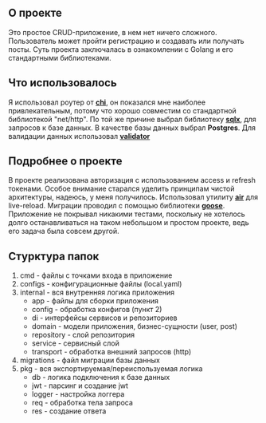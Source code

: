## О проекте
Это простое CRUD-приложение, в нем нет ничего сложного. Пользователь может пройти регистрацию и создавать или получать посты. 
Суть проекта заключалась в ознакомлении с Golang и его стандартными библиотеками.

## Что использовалось
Я использовал роутер от [**chi**](https://github.com/go-chi/chi), он показался мне наиболее привлекательным, потому что хорошо совместим со 
стандартной библиотекой "net/http". По той же причине выбрал библиотеку [**sqlx**](https://github.com/jmoiron/sqlx), для запросов к базе данных.
В качестве базы данных выбрал **Postgres**. Для валидации данных использовал [**validator**](https://github.com/go-playground/validator)

## Подробнее о проекте
В проекте реализована авторизация с использованием access и refresh токенами.
Особое внимание старался уделить принципам чистой архитектуры, надеюсь, у меня получилось.
Использовал утилиту [**air**](https://github.com/air-verse/air) для live-reload.
Миграции проводил с помощью библиотеки [**goose**](https://github.com/pressly/goose).
Приложение не покрывал никакими тестами, поскольку не хотелось долго останавливаться на таком небольшом и простом проекте, 
ведь его задача была совсем другой.

## Стурктура папок
1. cmd - файлы с точками входа в приложение
2. configs - конфигурационные файлы (local.yaml)
3. internal - вся внутренняя логика приложения
    * app - файлы для сборки приложения
    * config - обработка конфигов (пункт 2)
    * di - интерфейсы сервисов и репозиториев
    * domain - модели приложения, бизнес-сущности (user, post)
    * repository - слой репозитория
    * service - сервисный слой
    * transport - обработка внешний запросов (http)
4. migrations - файл миграции базы данных
5. pkg - вся экспортируемая/переиспользуемая логика
    * db - логика подключения к базе данных
    * jwt - парсинг и создание jwt
    * logger - настройка логгера
    * req - обработка тела запроса
    * res - создание ответа
